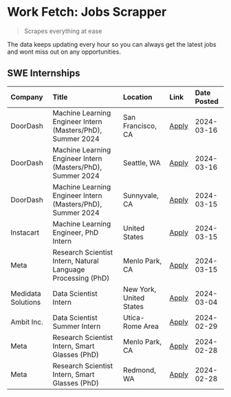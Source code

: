 # Work Fetch: Jobs Scrapper
> Scrapes everything at ease

The data keeps updating every hour so you can always get the latest jobs and wont miss out on any opportunities.

## SWE Internships
<!--START_SECTION:workfetch-->
| Company            | Title                                                        | Location                | Link                                                                                                                                                                                                                                                                         | Date Posted   |
|:-------------------|:-------------------------------------------------------------|:------------------------|:-----------------------------------------------------------------------------------------------------------------------------------------------------------------------------------------------------------------------------------------------------------------------------|:--------------|
| DoorDash           | Machine Learning Engineer Intern (Masters/PhD), Summer 2024  | San Francisco, CA       | [Apply](https://www.linkedin.com/jobs/view/machine-learning-engineer-intern-masters-phd-summer-2024-at-doordash-3736457737?position=3&pageNum=0&refId=nmE7j3wCGPOj%2BpZ0FKtiDg%3D%3D&trackingId=p%2FDu1el0w2t9NMMud%2Bs%2FOQ%3D%3D&trk=public_jobs_jserp-result_search-card) | 2024-03-16    |
| DoorDash           | Machine Learning Engineer Intern (Masters/PhD), Summer 2024  | Seattle, WA             | [Apply](https://www.linkedin.com/jobs/view/machine-learning-engineer-intern-masters-phd-summer-2024-at-doordash-3736455966?position=4&pageNum=0&refId=nmE7j3wCGPOj%2BpZ0FKtiDg%3D%3D&trackingId=tIi8o%2FcWTSzm2fGIKvYcsw%3D%3D&trk=public_jobs_jserp-result_search-card)     | 2024-03-16    |
| DoorDash           | Machine Learning Engineer Intern (Masters/PhD), Summer 2024  | Sunnyvale, CA           | [Apply](https://www.linkedin.com/jobs/view/machine-learning-engineer-intern-masters-phd-summer-2024-at-doordash-3736454973?position=2&pageNum=0&refId=nmE7j3wCGPOj%2BpZ0FKtiDg%3D%3D&trackingId=H6tUbPgqyUxhq73%2BRNqY3g%3D%3D&trk=public_jobs_jserp-result_search-card)     | 2024-03-15    |
| Instacart          | Machine Learning Engineer, PhD Intern                        | United States           | [Apply](https://www.linkedin.com/jobs/view/machine-learning-engineer-phd-intern-at-instacart-3815634369?position=5&pageNum=0&refId=nmE7j3wCGPOj%2BpZ0FKtiDg%3D%3D&trackingId=zKEuvoARAyoaZHPItfxpxQ%3D%3D&trk=public_jobs_jserp-result_search-card)                          | 2024-03-15    |
| Meta               | Research Scientist Intern, Natural Language Processing (PhD) | Menlo Park, CA          | [Apply](https://www.linkedin.com/jobs/view/research-scientist-intern-natural-language-processing-phd-at-meta-3858718375?position=7&pageNum=0&refId=nmE7j3wCGPOj%2BpZ0FKtiDg%3D%3D&trackingId=RYXKBRtaGhCB10678EojjA%3D%3D&trk=public_jobs_jserp-result_search-card)          | 2024-03-15    |
| Medidata Solutions | Data Scientist Intern                                        | New York, United States | [Apply](https://www.linkedin.com/jobs/view/data-scientist-intern-at-medidata-solutions-3810253704?position=8&pageNum=0&refId=nmE7j3wCGPOj%2BpZ0FKtiDg%3D%3D&trackingId=5e9ELb9gxDJzpQfvzJ%2FM1Q%3D%3D&trk=public_jobs_jserp-result_search-card)                              | 2024-03-04    |
| Ambit Inc.         | Data Scientist Summer Intern                                 | Utica-Rome Area         | [Apply](https://www.linkedin.com/jobs/view/data-scientist-summer-intern-at-ambit-inc-3843121918?position=9&pageNum=0&refId=nmE7j3wCGPOj%2BpZ0FKtiDg%3D%3D&trackingId=DALy9kbUJempX9k5lY9SMQ%3D%3D&trk=public_jobs_jserp-result_search-card)                                  | 2024-02-29    |
| Meta               | Research Scientist Intern, Smart Glasses (PhD)               | Menlo Park, CA          | [Apply](https://www.linkedin.com/jobs/view/research-scientist-intern-smart-glasses-phd-at-meta-3811308332?position=10&pageNum=0&refId=nmE7j3wCGPOj%2BpZ0FKtiDg%3D%3D&trackingId=VEMdUE%2FT6pggJxwFbT7OGA%3D%3D&trk=public_jobs_jserp-result_search-card)                     | 2024-02-28    |
| Meta               | Research Scientist Intern, Smart Glasses (PhD)               | Redmond, WA             | [Apply](https://www.linkedin.com/jobs/view/research-scientist-intern-smart-glasses-phd-at-meta-3811304794?position=11&pageNum=0&refId=nmE7j3wCGPOj%2BpZ0FKtiDg%3D%3D&trackingId=c0xnEuAvTsIBXCLtlLrCRg%3D%3D&trk=public_jobs_jserp-result_search-card)                       | 2024-02-28    |
<!--END_SECTION:workfetch-->
